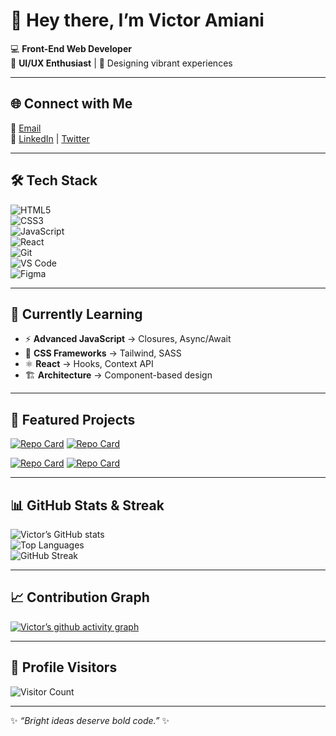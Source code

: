 
# 👋 Hey there, I’m Victor Amiani  

💻 **Front-End Web Developer**  
🎨 **UI/UX Enthusiast** | 🌈 Designing vibrant experiences  

---

## 🌐 Connect with Me
📧 [Email](mailto:victor.amiani.k@gmail.com)  
🔗 [LinkedIn](https://www.linkedin.com/in/victor-amiani-972859229?utm_source=share&utm_campaign=share_via&utm_content=profile&utm_medium=android_app) | [Twitter](https://twitter.com)  

---

## 🛠️ Tech Stack
![HTML5](https://img.shields.io/badge/-HTML5-E34F26?style=flat&logo=html5&logoColor=white)  
![CSS3](https://img.shields.io/badge/-CSS3-1572B6?style=flat&logo=css3&logoColor=white)  
![JavaScript](https://img.shields.io/badge/-JavaScript-F7DF1E?style=flat&logo=javascript&logoColor=black)  
![React](https://img.shields.io/badge/-React-61DAFB?style=flat&logo=react&logoColor=black)  
![Git](https://img.shields.io/badge/-Git-F05032?style=flat&logo=git&logoColor=white)  
![VS Code](https://img.shields.io/badge/-VS%20Code-0078D4?style=flat&logo=visual-studio-code&logoColor=white)  
![Figma](https://img.shields.io/badge/-Figma-F24E1E?style=flat&logo=figma&logoColor=white)  

---

## 📖 Currently Learning
- ⚡ **Advanced JavaScript** → Closures, Async/Await  
- 🎨 **CSS Frameworks** → Tailwind, SASS  
- ⚛️ **React** → Hooks, Context API  
- 🏗️ **Architecture** → Component-based design  

---

## 🚀 Featured Projects
[![Repo Card](https://github-readme-stats.vercel.app/api/pin/?username=vkeyadylongest&repo=portfolio&theme=radical)](https://github.com/vkeyadylongest/portfolio)
[![Repo Card](https://github-readme-stats.vercel.app/api/pin/?username=vkeyadylongest&repo=todo-list-app&theme=radical)](https://github.com/vkeyadylongest/todo-list-app)  

[![Repo Card](https://github-readme-stats.vercel.app/api/pin/?username=vkeyadylongest&repo=ui-kit&theme=radical)](https://github.com/vkeyadylongest/ui-kit)
[![Repo Card](https://github-readme-stats.vercel.app/api/pin/?username=vkeyadylongest&repo=weather-app&theme=radical)](https://github.com/vkeyadylongest/weather-app)  

---

## 📊 GitHub Stats & Streak
![Victor’s GitHub stats](https://github-readme-stats.vercel.app/api?username=vkeyadylongest&show_icons=true&theme=radical)  
![Top Languages](https://github-readme-stats.vercel.app/api/top-langs/?username=vkeyadylongest&layout=compact&theme=radical)  
![GitHub Streak](https://github-readme-streak-stats.herokuapp.com/?user=vkeyadylongest&theme=radical)  

---

## 📈 Contribution Graph
[![Victor’s github activity graph](https://github-readme-activity-graph.vercel.app/graph?username=vkeyadylongest&theme=github-compact)](https://github.com/vkeyadylongest)  

---

## 👀 Profile Visitors
![Visitor Count](https://komarev.com/ghpvc/?username=vkeyadylongest&style=flat-square&color=brightgreen)  

---

✨ *“Bright ideas deserve bold code.”* ✨